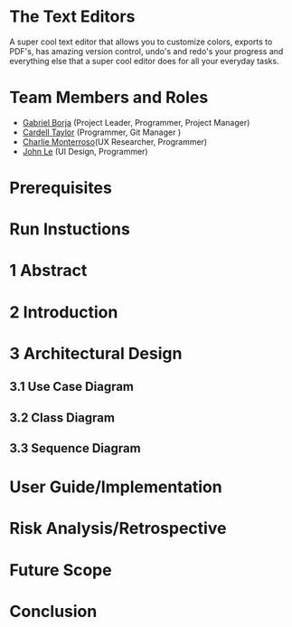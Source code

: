 # The Text Editors

A super cool text editor that allows you to customize colors, exports to PDF's, has amazing version control, undo's and redo's your progress and everything else that a super cool editor does for all your everyday tasks.

# Team Members and Roles

* [Gabriel Borja](https://github.com/gabbaborjaa/CIS350-HW2-Borja) (Project Leader, Programmer, Project Manager)
* [Cardell Taylor](https://github.com/CTaylah/CIS350-HW2-Taylor) (Programmer, Git Manager )
* [Charlie Monterroso](https://github.com/CharlieMonte/CIS350-HW2-Monterroso)(UX Researcher, Programmer)
* [John Le](https://github.com/JoLe2004/CIS350-HW2-Le) (UI Design, Programmer) 

# Prerequisites

# Run Instuctions

# 1 Abstract

# 2 Introduction

# 3 Architectural Design

## 3.1 Use Case Diagram

## 3.2 Class Diagram

## 3.3 Sequence Diagram

# User Guide/Implementation

# Risk Analysis/Retrospective

# Future Scope

# Conclusion
